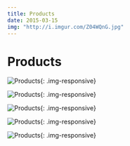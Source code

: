 ```yaml
---
title: Products
date: 2015-03-15
img: "http://i.imgur.com/Z04WQnG.jpg"
---
```


# Products

![Products](http://i.imgur.com/vZyYzXK.jpg){: .img-responsive}

![Products](http://i.imgur.com/wSwWNHw.jpg){: .img-responsive}

![Products](http://i.imgur.com/urMpZE9.jpg){: .img-responsive}

![Products](http://i.imgur.com/eXN3LGU.jpg){: .img-responsive}

![Products](http://i.imgur.com/7p1Z0i9.jpg){: .img-responsive}
